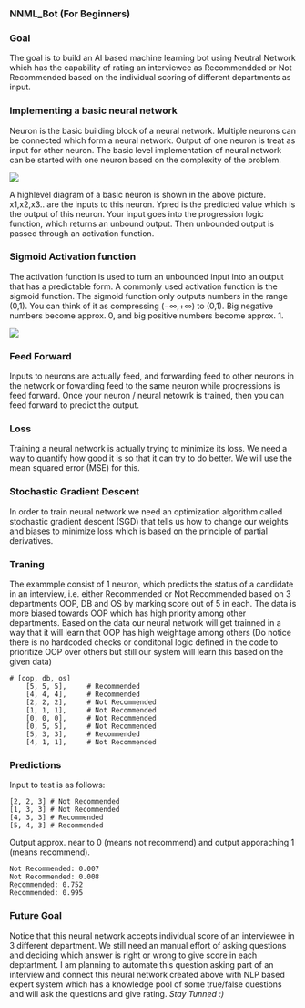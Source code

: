 ### NNML_Bot (For Beginners)

### Goal
The goal is to build an AI based machine learning bot using Neutral Network which has the capability of rating an interviewee as Recommendded or Not Recommended based on the individual scoring of different departments as input. 

### Implementing a basic neural network
Neuron is the basic building block of a neural network. Multiple neurons can be connected which form a neural network. Output of one neuron is treat as input for other neuron. The basic level implementation of neural network can be started with one neuron based on the complexity of the problem. 

<img src="https://faizan-tariq.github.io/NNML_Bot/NNML.png"/>

A highlevel diagram of a basic neuron is shown in the above picture. 
x1,x2,x3.. are the inputs to this neuron. Ypred is the predicted value which is the output of this neuron. Your input goes into the progression logic function, which returns an unbound output. Then unbounded output is passed through an activation function. 

### Sigmoid Activation function
The activation function is used to turn an unbounded input into an output that has a predictable form. A commonly used activation function is the sigmoid function. The sigmoid function only outputs numbers in the range (0,1). You can think of it as compressing (−∞,+∞) to (0,1). Big negative numbers become approx. 0, and big positive numbers become  approx. 1.

<img src="https://faizan-tariq.github.io/NNML_Bot/sigmoid.png"/>


### Feed Forward
Inputs to neurons are actually feed, and forwarding feed to other neurons in the network or fowarding feed to the same neuron while progressions is feed forward. Once your neuron / neural netowrk is trained, then you can feed forward to predict the output.

### Loss
Training a neural network is actually trying to minimize its loss.
We need a way to quantify how good it is so that it can try to do better. We will use the mean squared error (MSE) for this.

### Stochastic Gradient Descent
In order to train neural network we need an optimization algorithm called stochastic gradient descent (SGD) that tells us how to change our weights and biases to minimize loss which is based on the principle of partial derivatives. 

### Traning
The exammple consist of 1 neuron, which predicts the status of a candidate in an interview, i.e. either Recommended or Not Recommended based on 3 departments OOP, DB and OS by marking score out of 5 in each. The data is more biased towards OOP which has high priority among other departments. Based on the data our neural network will get trainned in a way that it will learn that OOP has high weightage among others (Do notice there is no hardcoded checks or conditonal logic defined in the code to prioritize OOP over others but still our system will learn this based on the given data)

````
# [oop, db, os]
    [5, 5, 5],     # Recommended
    [4, 4, 4],     # Recommended
    [2, 2, 2],     # Not Recommended
    [1, 1, 1],     # Not Recommended
    [0, 0, 0],     # Not Recommended
    [0, 5, 5],     # Not Recommended
    [5, 3, 3],     # Recommended
    [4, 1, 1],     # Not Recommended
````

### Predictions
Input to test is as follows:
````
[2, 2, 3] # Not Recommended
[1, 3, 3] # Not Recommended
[4, 3, 3] # Recommended
[5, 4, 3] # Recommended
````
Output approx. near to 0 (means not recommend) and output apporaching 1 (means recommend).
````
Not Recommended: 0.007
Not Recommended: 0.008
Recommended: 0.752
Recommended: 0.995
````

### Future Goal
Notice that this neural network accepts individual score of an interviewee in 3 different department. We still need an manual effort of asking questions and deciding which answer is right or wrong to give score in each deptartment. I am planning to automate this question asking part of an interview and connect this neural network created above with NLP based expert system which has a knowledge pool of some true/false questions and will ask the questions and give rating. *Stay Tunned :)* 
